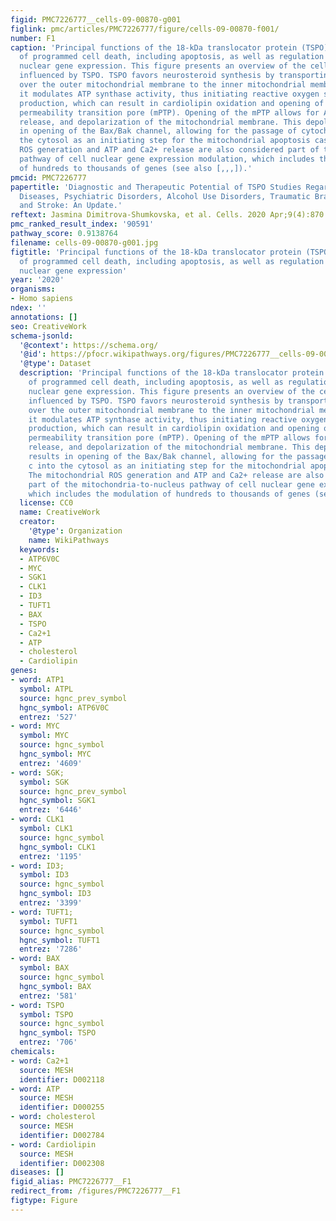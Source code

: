 ```yaml
---
figid: PMC7226777__cells-09-00870-g001
figlink: pmc/articles/PMC7226777/figure/cells-09-00870-f001/
number: F1
caption: 'Principal functions of the 18-kDa translocator protein (TSPO): initiation
  of programmed cell death, including apoptosis, as well as regulation of the cell’s
  nuclear gene expression. This figure presents an overview of the cellular pathways
  influenced by TSPO. TSPO favors neurosteroid synthesis by transporting cholesterol
  over the outer mitochondrial membrane to the inner mitochondrial membrane. Furthermore,
  it modulates ATP synthase activity, thus initiating reactive oxygen species (ROS)
  production, which can result in cardiolipin oxidation and opening of the mitochondrial
  permeability transition pore (mPTP). Opening of the mPTP allows for ATP and Ca2+
  release, and depolarization of the mitochondrial membrane. This depolarization results
  in opening of the Bax/Bak channel, allowing for the passage of cytochrome c into
  the cytosol as an initiating step for the mitochondrial apoptosis cascade. The mitochondrial
  ROS generation and ATP and Ca2+ release are also considered part of the mitochondria-to-nucleus
  pathway of cell nuclear gene expression modulation, which includes the modulation
  of hundreds to thousands of genes (see also [,,,]).'
pmcid: PMC7226777
papertitle: 'Diagnostic and Therapeutic Potential of TSPO Studies Regarding Neurodegenerative
  Diseases, Psychiatric Disorders, Alcohol Use Disorders, Traumatic Brain Injury,
  and Stroke: An Update.'
reftext: Jasmina Dimitrova-Shumkovska, et al. Cells. 2020 Apr;9(4):870.
pmc_ranked_result_index: '90591'
pathway_score: 0.9138764
filename: cells-09-00870-g001.jpg
figtitle: 'Principal functions of the 18-kDa translocator protein (TSPO): initiation
  of programmed cell death, including apoptosis, as well as regulation of the cell’s
  nuclear gene expression'
year: '2020'
organisms:
- Homo sapiens
ndex: ''
annotations: []
seo: CreativeWork
schema-jsonld:
  '@context': https://schema.org/
  '@id': https://pfocr.wikipathways.org/figures/PMC7226777__cells-09-00870-g001.html
  '@type': Dataset
  description: 'Principal functions of the 18-kDa translocator protein (TSPO): initiation
    of programmed cell death, including apoptosis, as well as regulation of the cell’s
    nuclear gene expression. This figure presents an overview of the cellular pathways
    influenced by TSPO. TSPO favors neurosteroid synthesis by transporting cholesterol
    over the outer mitochondrial membrane to the inner mitochondrial membrane. Furthermore,
    it modulates ATP synthase activity, thus initiating reactive oxygen species (ROS)
    production, which can result in cardiolipin oxidation and opening of the mitochondrial
    permeability transition pore (mPTP). Opening of the mPTP allows for ATP and Ca2+
    release, and depolarization of the mitochondrial membrane. This depolarization
    results in opening of the Bax/Bak channel, allowing for the passage of cytochrome
    c into the cytosol as an initiating step for the mitochondrial apoptosis cascade.
    The mitochondrial ROS generation and ATP and Ca2+ release are also considered
    part of the mitochondria-to-nucleus pathway of cell nuclear gene expression modulation,
    which includes the modulation of hundreds to thousands of genes (see also [,,,]).'
  license: CC0
  name: CreativeWork
  creator:
    '@type': Organization
    name: WikiPathways
  keywords:
  - ATP6V0C
  - MYC
  - SGK1
  - CLK1
  - ID3
  - TUFT1
  - BAX
  - TSPO
  - Ca2+1
  - ATP
  - cholesterol
  - Cardiolipin
genes:
- word: АТР1
  symbol: ATPL
  source: hgnc_prev_symbol
  hgnc_symbol: ATP6V0C
  entrez: '527'
- word: MYC
  symbol: MYC
  source: hgnc_symbol
  hgnc_symbol: MYC
  entrez: '4609'
- word: SGK;
  symbol: SGK
  source: hgnc_prev_symbol
  hgnc_symbol: SGK1
  entrez: '6446'
- word: CLK1
  symbol: CLK1
  source: hgnc_symbol
  hgnc_symbol: CLK1
  entrez: '1195'
- word: ID3;
  symbol: ID3
  source: hgnc_symbol
  hgnc_symbol: ID3
  entrez: '3399'
- word: TUFT1;
  symbol: TUFT1
  source: hgnc_symbol
  hgnc_symbol: TUFT1
  entrez: '7286'
- word: BAX
  symbol: BAX
  source: hgnc_symbol
  hgnc_symbol: BAX
  entrez: '581'
- word: TSPO
  symbol: TSPO
  source: hgnc_symbol
  hgnc_symbol: TSPO
  entrez: '706'
chemicals:
- word: Ca2+1
  source: MESH
  identifier: D002118
- word: ATP
  source: MESH
  identifier: D000255
- word: cholesterol
  source: MESH
  identifier: D002784
- word: Cardiolipin
  source: MESH
  identifier: D002308
diseases: []
figid_alias: PMC7226777__F1
redirect_from: /figures/PMC7226777__F1
figtype: Figure
---
```

